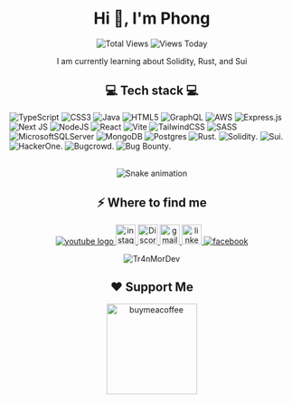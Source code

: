 <h1 align="center">Hi 👋, I'm Phong </h1>
<div align="center">
  <img src="https://komarev.com/ghpvc/?username=Tr4nMorDev&label=Total%20Views&color=0e75b6&style=flat" alt="Total Views" />
  <img src="https://hits.seeyoufarm.com/api/count/incr/badge.svg?url=https://github.com/Tr4nMorDev&count_bg=%2379C83D&title_bg=%23555555&icon=&icon_color=%23E7E7E7&title=Views%20Today&edge_flat=false&mode=day" alt="Views Today" />
</div>

<p align="center">I am currently learning about Solidity, Rust, and Sui </p>

<h2 align="center"> 💻 Tech stack 💻</h2>

![TypeScript](https://img.shields.io/badge/typescript-%23007ACC.svg?style=for-the-badge&logo=typescript&logoColor=white) ![CSS3](https://img.shields.io/badge/css3-%231572B6.svg?style=for-the-badge&logo=css3&logoColor=white) ![Java](https://img.shields.io/badge/java-%23ED8B00.svg?style=for-the-badge&logo=openjdk&logoColor=white) ![HTML5](https://img.shields.io/badge/html5-%23E34F26.svg?style=for-the-badge&logo=html5&logoColor=white) ![GraphQL](https://img.shields.io/badge/-GraphQL-E10098?style=for-the-badge&logo=graphql&logoColor=white)  ![AWS](https://img.shields.io/badge/AWS-%23FF9900.svg?style=for-the-badge&logo=amazon-aws&logoColor=white) ![Express.js](https://img.shields.io/badge/express.js-%23404d59.svg?style=for-the-badge&logo=express&logoColor=%2361DAFB)  ![Next JS](https://img.shields.io/badge/Next-black?style=for-the-badge&logo=next.js&logoColor=white) ![NodeJS](https://img.shields.io/badge/node.js-6DA55F?style=for-the-badge&logo=node.js&logoColor=white) ![React](https://img.shields.io/badge/react-%2320232a.svg?style=for-the-badge&logo=react&logoColor=%2361DAFB) ![Vite](https://img.shields.io/badge/vite-%23646CFF.svg?style=for-the-badge&logo=vite&logoColor=white) ![TailwindCSS](https://img.shields.io/badge/tailwindcss-%2338B2AC.svg?style=for-the-badge&logo=tailwind-css&logoColor=white) ![SASS](https://img.shields.io/badge/SASS-hotpink.svg?style=for-the-badge&logo=SASS&logoColor=white)  ![MicrosoftSQLServer](https://img.shields.io/badge/Microsoft%20SQL%20Server-CC2927?style=for-the-badge&logo=microsoft%20sql%20server&logoColor=white) ![MongoDB](https://img.shields.io/badge/MongoDB-%234ea94b.svg?style=for-the-badge&logo=mongodb&logoColor=white) ![Postgres](https://img.shields.io/badge/postgres-%23316192.svg?style=for-the-badge&logo=postgresql&logoColor=white) ![Rust](https://img.shields.io/badge/rust-%23000000.svg?style=for-the-badge&logo=rust&logoColor=white). 
![Solidity](https://img.shields.io/badge/solidity-%23363636.svg?style=for-the-badge&logo=solidity&logoColor=white). 
![Sui](https://img.shields.io/badge/sui-%230058DA.svg?style=for-the-badge&logo=sui&logoColor=white).
![HackerOne](https://img.shields.io/badge/hackerone-%23494649.svg?style=for-the-badge&logo=hackerone&logoColor=white).
![Bugcrowd](https://img.shields.io/badge/bugcrowd-%23F26822.svg?style=for-the-badge&logo=bugcrowd&logoColor=white). 
![Bug Bounty](https://img.shields.io/badge/bug%20bounty-%230A0A0A.svg?style=for-the-badge&logo=googlechrome&logoColor=white).


</p>
<p align="center">
<br clear="both">
<img src="https://raw.githubusercontent.com/Tr4nMorDev/output/main/snake.svg" alt="Snake animation" />
</p>
<h2 align="center">⚡️ Where to find me</h2>
<p align="center">
  <a href="https://www.youtube.com/@Zeri_Two" target="_blank" rel="noopener noreferrer">
  <img src="https://img.shields.io/static/v1?message=Youtube&logo=youtube&label=&color=FF0000&logoColor=white&labelColor=&style=for-the-badge" alt="youtube logo"  />
    </a>
  <a href="https://www.instagram.com/mortailposh/" target="_blank" rel="noopener noreferrer">
  <img src="https://img.shields.io/static/v1?message=Instagram&logo=instagram&label=&color=E4405F&logoColor=white&labelColor=&style=for-the-badge" height="35" alt="instagram logo"  />
    </a>
  <a href="https://discord.com/users/683542145117978663" target="_blank" rel="noopener noreferrer">
  <img src="https://img.shields.io/static/v1?message=Discord&logo=discord&label=&color=7289DA&logoColor=white&labelColor=&style=for-the-badge" height="35" alt="Discord Profile" />
</a>
  <a href="mailto:tranphongzhouzhou@gmail.com" target="_blank" rel="noopener noreferrer">
  <img src="https://img.shields.io/static/v1?message=Gmail&logo=gmail&label=&color=D14836&logoColor=white&labelColor=&style=for-the-badge" height="35" alt="gmail logo"  />
  </a>
  <a href="https://www.linkedin.com/in/tr%E1%BA%A7n-phong-08154633a/" target="_blank" rel="noopener noreferrer">
  <img src="https://img.shields.io/static/v1?message=LinkedIn&logo=linkedin&label=&color=0077B5&logoColor=white&labelColor=&style=for-the-badge" height="35" alt="linkedin logo"  />
  </a>
  <a href="https://www.facebook.com/tranphong016/" target="_blank" rel="noopener noreferrer">
  <img src="https://img.shields.io/badge/facebook-logo?style=for-the-badge&logo=facebook&logoColor=white&color=%230866ff" alt="facebook" />
  </a>
</p>

<p align="center">
  <img src="https://github-readme-streak-stats.herokuapp.com/?user=Tr4nMorDev&" alt="Tr4nMorDev" />
</p>

<h2 align="center">❤️ Support Me</h2>
<p align="center">
  <a href="https://buymeacoffee.com/tr4nmordev">
    <img src="https://cdn.buymeacoffee.com/buttons/v2/default-yellow.png" width="160" alt="buymeacoffee" />
  </a>
</p>
